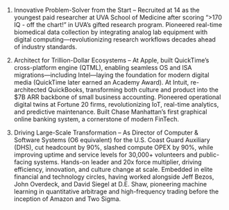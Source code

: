1) Innovative Problem-Solver from the Start – Recruited at 14 as the youngest paid researcher at UVA School of Medicine after scoring “>170 IQ - off the chart!” in UVA’s gifted research program. Pioneered real-time biomedical data collection by integrating analog lab equipment with digital computing—revolutionizing research workflows decades ahead of industry standards.

2) Architect for Trillion-Dollar Ecosystems – At Apple, built QuickTime’s cross-platform engine (QTML), enabling seamless OS and ISA migrations—including Intel—laying the foundation for modern digital media (QuickTime later earned an Academy Award). At Intuit, re-architected QuickBooks, transforming both culture and product into the $7B ARR backbone of small business accounting. Pioneered operational digital twins at Fortune 20 firms, revolutionizing IoT, real-time analytics, and predictive maintenance. Built Chase Manhattan’s first graphical online banking system, a cornerstone of modern FinTech.

3) Driving Large-Scale Transformation – As Director of Computer & Software Systems (O6 equivalent) for the U.S. Coast Guard Auxiliary (DHS), cut headcount by 90%, slashed compute OPEX by 90%, while improving uptime and service levels for 30,000+ volunteers and public-facing systems. Hands-on leader and 20x force multiplier, driving efficiency, innovation, and culture change at scale. Embedded in elite financial and technology circles, having worked alongside Jeff Bezos, John Overdeck, and David Siegel at D.E. Shaw, pioneering machine learning in quantitative arbitrage and high-frequency trading before the inception of Amazon and Two Sigma.
